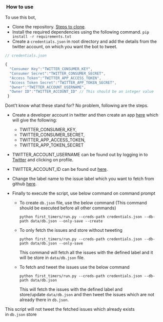 ###  How to use

To use this bot,

- Clone the repository. [Steps to clone](https://git-scm.com/book/en/v2/Git-Basics-Getting-a-Git-Repository).
- Install the required dependencies using the following command.
  `pip install -r requirements.txt`
- Create a `credentials.json` in root directory and add the details from the twitter account, on which you want the bot to tweet.

```javascript
// credentials.json

{ 
  "Consumer Key":"TWITTER_CONSUMER_KEY", 
  "Consumer Secret":"TWITTER_CONSUMER_SECRET",
  "Access Token":"TWITTER_APP_ACCESS_TOKEN", 
  "Access Token Secret":"TWITTER_APP_TOKEN_SECRET", 
  "Owner":"TWITTER_ACCOUNT_USERNAME", 
  "Owner ID":"TWITTER_ACCOUNT_ID" // This should be an integer value 
 }
 ```

Dont't know what these stand for? No problem, following are the steps. 

- Create a developer account in twitter and then create an app [here](https://developer.twitter.com/en/apps) which will give the following:
  - TWITTER_CONSUMER_KEY, 
  - TWITTER_CONSUMER_SECRET, 
  - TWITTER_APP_ACCESS_TOKEN, 
  - TWITTER_APP_TOKEN_SECRET

- TWITTER_ACCOUNT_USERNAME can be found out by logging in to [Twitter](https://twitter.com) and clicking on profile.  
 
- TWITTER_ACCOUNT_ID can be found out [here](http://gettwitterid.com/).

- Change the label name to the issue label which you want to fetch from github [here](https://github.com/arshadkazmi42/first-issues/blob/master/first_timers/first_timers.py#L11). 
- Finally to execute the script, use below command on command prompt
    - To create `db.json` file, use the below command (This command should be executed before all other commands)
    
      ```
      python first_timers/run.py --creds-path credentials.json --db-path data/db.json --only-save --create
      ```

    - To only fetch the issues and store without tweeting

      ```
      python first_timers/run.py --creds-path credentials.json --db-path data/db.json --only-save
      ```
      
      This command will fetch all the issues with the defined label and it will be store in `data/db.json` file. 
    
    - To fetch and tweet the issues use the below command

        ``` 
        python first_timers/run.py --creds-path credentials.json --db-path data/db.json
        ```
        This will fetch the issues with the defined label and store/update `data/db.json` and then tweet the issues which are not already there in `db.json`.

This script will not tweet the fetched issues which already exists in `db.json` store
